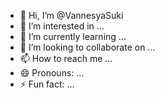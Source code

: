 - 👋 Hi, I’m @VannesyaSuki
- 👀 I’m interested in ...
- 🌱 I’m currently learning ...
- 💞️ I’m looking to collaborate on ...
- 📫 How to reach me ...
- 😄 Pronouns: ...
- ⚡ Fun fact: ...

<!---
VannesyaSuki/VannesyaSuki is a ✨ special ✨ repository because its `README.md` (this file) appears on your GitHub profile.
You can click the Preview link to take a look at your changes.
--->
